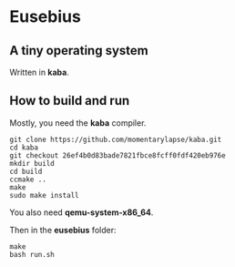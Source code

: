 # Eusebius

## A tiny operating system

Written in **kaba**.

## How to build and run

Mostly, you need the **kaba** compiler.

```
git clone https://github.com/momentarylapse/kaba.git
cd kaba
git checkout 26ef4b0d83bade7821fbce8fcff0fdf420eb976e
mkdir build
cd build
ccmake ..
make
sudo make install
```

You also need **qemu-system-x86_64**.

Then in the **eusebius** folder:
```
make
bash run.sh
```


